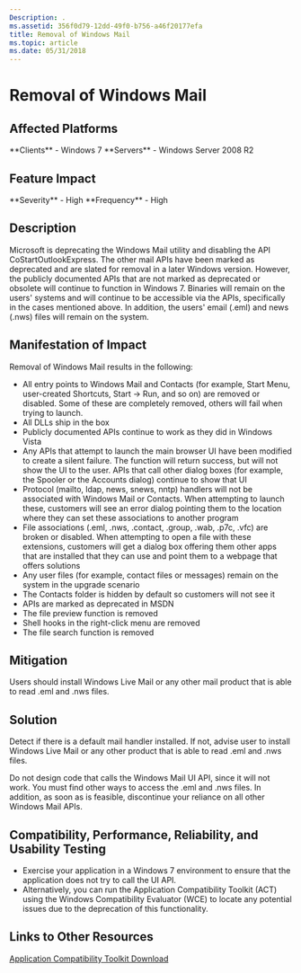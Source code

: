 ```yaml
---
Description: .
ms.assetid: 356f0d79-12dd-49f0-b756-a46f20177efa
title: Removal of Windows Mail
ms.topic: article
ms.date: 05/31/2018
---
```


# Removal of Windows Mail

## Affected Platforms

<dl> **Clients** - Windows 7  
**Servers** - Windows Server 2008 R2  
</dl>

## Feature Impact

<dl> **Severity** - High  
**Frequency** - High  
</dl>

## Description

Microsoft is deprecating the Windows Mail utility and disabling the API CoStartOutlookExpress. The other mail APIs have been marked as deprecated and are slated for removal in a later Windows version. However, the publicly documented APIs that are not marked as deprecated or obsolete will continue to function in Windows 7. Binaries will remain on the users' systems and will continue to be accessible via the APIs, specifically in the cases mentioned above. In addition, the users' email (.eml) and news (.nws) files will remain on the system.

## Manifestation of Impact

Removal of Windows Mail results in the following:

-   All entry points to Windows Mail and Contacts (for example, Start Menu, user-created Shortcuts, Start -> Run, and so on) are removed or disabled. Some of these are completely removed, others will fail when trying to launch.
-   All DLLs ship in the box
-   Publicly documented APIs continue to work as they did in Windows Vista
-   Any APIs that attempt to launch the main browser UI have been modified to create a silent failure. The function will return success, but will not show the UI to the user. APIs that call other dialog boxes (for example, the Spooler or the Accounts dialog) continue to show that UI
-   Protocol (mailto, ldap, news, snews, nntp) handlers will not be associated with Windows Mail or Contacts. When attempting to launch these, customers will see an error dialog pointing them to the location where they can set these associations to another program
-   File associations (.eml, .nws, .contact, .group, .wab, .p7c, .vfc) are broken or disabled. When attempting to open a file with these extensions, customers will get a dialog box offering them other apps that are installed that they can use and point them to a webpage that offers solutions
-   Any user files (for example, contact files or messages) remain on the system in the upgrade scenario
-   The Contacts folder is hidden by default so customers will not see it
-   APIs are marked as deprecated in MSDN
-   The file preview function is removed
-   Shell hooks in the right-click menu are removed
-   The file search function is removed

## Mitigation

Users should install Windows Live Mail or any other mail product that is able to read .eml and .nws files.

## Solution

Detect if there is a default mail handler installed. If not, advise user to install Windows Live Mail or any other product that is able to read .eml and .nws files.

Do not design code that calls the Windows Mail UI API, since it will not work. You must find other ways to access the .eml and .nws files. In addition, as soon as is feasible, discontinue your reliance on all other Windows Mail APIs.

## Compatibility, Performance, Reliability, and Usability Testing

-   Exercise your application in a Windows 7 environment to ensure that the application does not try to call the UI API.
-   Alternatively, you can run the Application Compatibility Toolkit (ACT) using the Windows Compatibility Evaluator (WCE) to locate any potential issues due to the deprecation of this functionality.

## Links to Other Resources

<dl>

[Application Compatibility Toolkit Download](http://go.microsoft.com/fwlink/p/?LinkId=526740)  
</dl>

 

 




